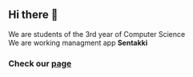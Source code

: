 ## Hi there 👋

We are students of the 3rd year of Computer Science  
We are working managment app **Sentakki**

### Check our [page](https://sentakki-project.github.io/sentakki-web/)
